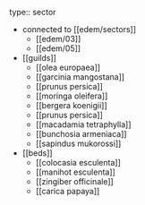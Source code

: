 type:: sector

- connected to [[edem/sectors]]
	- [[edem/03]]
	- [[edem/05]]
- [[guilds]]
	- [[olea europaea]]
	- [[garcinia mangostana]]
	- [[prunus persica]]
	- [[moringa oleifera]]
	- [[bergera koenigii]]
	- [[prunus persica]]
	- [[macadamia tetraphylla]]
	- [[bunchosia armeniaca]]
	- [[sapindus mukorossi]]
- [[beds]]
	- [[colocasia esculenta]]
	- [[manihot esculenta]]
	- [[zingiber officinale]]
	- [[carica papaya]]